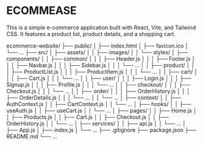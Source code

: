 # ECOMMEASE
    
This is a simple e-commerce application built with React, Vite, and Tailwind CSS. It
features a product list, product details, and a shopping cart.

ecommerce-website/
├── public/
│   ├── index.html
│   ├── favicon.ico
│   └── ...
├── src/
│   ├── assets/
│   │   ├── images/
│   │   └── styles/
│   ├── components/
│   │   ├── common/
│   │   │   ├── Header.js
│   │   │   ├── Footer.js
│   │   │   ├── Navbar.js
│   │   │   ├── Sidebar.js
│   │   │   └── ...
│   │   ├── product/
│   │   │   ├── ProductList.js
│   │   │   ├── ProductItem.js
│   │   │   └── ...
│   │   ├── cart/
│   │   │   ├── Cart.js
│   │   │   └── ...
│   │   ├── user/
│   │   │   ├── Login.js
│   │   │   ├── Signup.js
│   │   │   ├── Profile.js
│   │   │   └── ...
│   │   ├── checkout/
│   │   │   ├── Checkout.js
│   │   │   └── ...
│   │   ├── order/
│   │   │   ├── OrderHistory.js
│   │   │   ├── OrderDetails.js
│   │   │   └── ...
│   │   └── ...
│   ├── context/
│   │   ├── AuthContext.js
│   │   ├── CartContext.js
│   │   └── ...
│   ├── hooks/
│   │   ├── useAuth.js
│   │   ├── useCart.js
│   │   └── ...
│   ├── pages/
│   │   ├── Home.js
│   │   ├── Products.js
│   │   ├── Cart.js
│   │   ├── Checkout.js
│   │   ├── OrderHistory.js
│   │   └── ...
│   ├── services/
│   │   ├── api.js
│   │   └── ...
│   ├── App.js
│   ├── index.js
│   └── ...
├── .gitignore
├── package.json
├── README.md
└── ...
